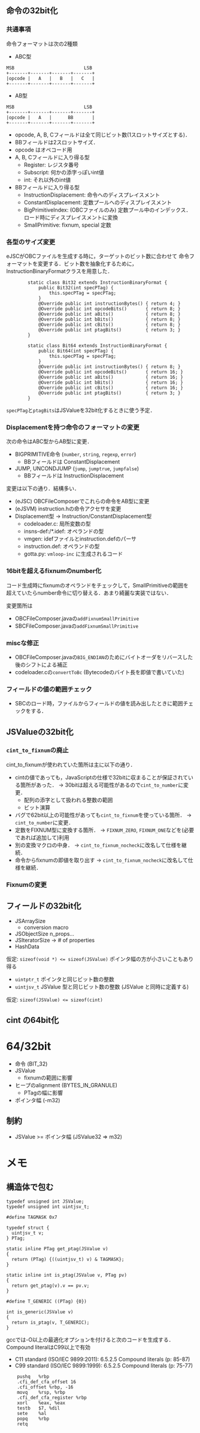 ## 命令の32bit化

### 共通事項

命令フォーマットは次の2種類

* ABC型
```
MSB                          LSB
+-------+-------+-------+-------+
|opcode |   A   |   B   |   C   |
+-------+-------+-------+-------+
```
* AB型
```
MSB                          LSB
+-------+-------+-------+-------+
|opcode |   A   |      BB       |
+-------+-------+-------+-------+
```

* opcode, A, B, Cフィールドは全て同じビット数(1スロットサイズとする)．
* BBフィールドは2スロットサイズ．
* opcode はオペコード用
* A, B, Cフィールドに入り得る型
  * Register:  レジスタ番号
  * Subscript: 何かの添字っぽいint値
  * int: それ以外のint値
* BBフィールドに入り得る型
  * InstructionDisplacement: 命令へのディスプレイスメント
  * ConstantDisplacement: 定数プールへのディスプレイスメント
  * BigPrimitiveIndex: (OBCファイルのみ) 定数プール中のインデックス．ロード時にディスプレイスメントに変換
  * SmallPrimitive: fixnum, special 定数

### 各型のサイズ変更

eJSCがOBCファイルを生成する時に，ターゲットのビット数に合わせて
命令フォーマットを変更する．ビット数を抽象化するために，
InstructionBinaryFormatクラスを用意した．
```
        static class Bit32 extends InstructionBinaryFormat {
            public Bit32(int specPTag) {
                this.specPTag = specPTag;
            }
            @Override public int instructionBytes() { return 4; }
            @Override public int opcodeBits()       { return 8; }
            @Override public int aBits()            { return 8; }
            @Override public int bBits()            { return 8; }
            @Override public int cBits()            { return 8; }
            @Override public int ptagBits()         { return 3; }
        }

        static class Bit64 extends InstructionBinaryFormat {
            public Bit64(int specPTag) {
                this.specPTag = specPTag;
            }
            @Override public int instructionBytes() { return 8; }
            @Override public int opcodeBits()       { return 16; }
            @Override public int aBits()            { return 16; }
            @Override public int bBits()            { return 16; }
            @Override public int cBits()            { return 16; }
            @Override public int ptagBits()         { return 3; }
        }
```
`specPTag`と`ptagBits`はJSValueを32bit化するときに使う予定．

### Displacementを持つ命令のフォーマットの変更

次の命令はABC型からAB型に変更．
* BIGPRIMITIVE命令 (`number`, `string`, `regexp`, `error`)
  * BBフィールドは ConstantDisplacement
* JUMP, UNCONDJUMP (`jump`, `jumptrue`, `jumpfalse`)
  * BBフィールドは InstructionDisplacement

変更は以下の通り．結構多い．

* (eJSC) OBCFileComposerでこれらの命令をAB型に変更
* (eJSVM) instruction.hの命令アクセサを変更
* Displacement型 -> Instruction/ConstantDisplacement型
  * codeloader.c: 局所変数の型
  * insns-def:/*.idef: オペランドの型
  * vmgen: idefファイルとinstruction.defのパーサ
  * instruction.def: オペランドの型
  * gotta.py: `vmloop-inc` に生成されるコード

### 16bitを超えるfixnumのnumber化

コード生成時にfixnumのオペランドをチェックして，SmallPrimitiveの範囲を
超えていたらnumber命令に切り替える．あまり綺麗な実装ではない．

変更箇所は
* OBCFileComposer.javaの`addFixnumSmallPrimitive`
* SBCFileComposer.javaの`addFixnumSmallPrimitive`

### miscな修正

* OBCFileComposer.javaの`BIG_ENDIAN`のためにバイトオーダをリバースした後のシフトによる補正
* codeloader.cの`convertToBc` (Bytecodeのバイト長を即値で書いていた)

### フィールドの値の範囲チェック

* SBCのロード時，ファイルからフィールドの値を読み出したときに範囲チェックをする．

## JSValueの32bit化

### `cint_to_fixnum`の廃止

cint_to_fixnumが使われていた箇所は主に以下の通り．

* cintの値であっても，JavaScriptの仕様で32bitに収まることが保証されている箇所があった． -> 30bitは超える可能性があるので`cint_to_number`に変更．
  * 配列の添字として扱われる整数の範囲
  * ビット演算
* バグで62bit以上の可能性があっても`cint_to_fixnum`を使っている箇所． -> `cint_to_number`に変更．
* 定数をFIXNUM型に変換する箇所． -> `FIXNUM_ZERO`, `FIXNUM_ONE`などを(必要であれば追加して)利用
* 別の変換マクロの中身． -> `cint_to_fixnum_nocheck`に改名して仕様を継続．
* 命令からfixnumの即値を取り出す -> `cint_to_fixnum_nocheck`に改名して仕様を継続．

### Fixnumの変更

## フィールドの32bit化

* JSArraySize
  * conversion macro
* JSObjectSize n_props...
* JSIteratorSize -> # of properties
* HashData

仮定: `sizeof(void *) <= sizeof(JSValue)`  ポインタ幅の方が小さいこともあり得る
* `uintptr_t` ポインタと同じビット数の整数
* `uintjsv_t` JSValue 型と同じビット数の整数 (JSValue と同時に定義する)

仮定: `sizeof(JSValue) <= sizeof(cint)`

## cint の64bit化

# 64/32bit

* 命令 (BIT_32)
* JSValue
  * fixnumの範囲に影響
* ヒープのalignment (BYTES_IN_GRANULE)
  * PTagの幅に影響
* ポインタ幅 (-m32)

## 制約
* JSValue >= ポインタ幅  (JSValue32 => m32)

# メモ

## 構造体で包む
```
typedef unsigned int JSValue;
typedef unsigned int uintjsv_t;

#define TAGMASK 0x7

typedef struct {
  uintjsv_t v;
} PTag;

static inline PTag get_ptag(JSValue v)
{
  return (PTag) {((uintjsv_t) v) & TAGMASK};
}

static inline int is_ptag(JSValue v, PTag pv)
{
  return get_ptag(v).v == pv.v;
}

#define T_GENERIC ((PTag) {0})

int is_generic(JSValue v)
{
  return is_ptag(v, T_GENERIC);
}
```
gccでは-O以上の最適化オプションを付けると次のコードを生成する．
Compound literalはC99以上で有効
* C11 standard (ISO/IEC 9899:2011): 6.5.2.5 Compound literals (p: 85-87)
* C99 standard (ISO/IEC 9899:1999): 6.5.2.5 Compound literals (p: 75-77)
```
	pushq	%rbp
	.cfi_def_cfa_offset 16
	.cfi_offset %rbp, -16
	movq	%rsp, %rbp
	.cfi_def_cfa_register %rbp
	xorl	%eax, %eax
	testb	$7, %dil
	sete	%al
	popq	%rbp
	retq
```

